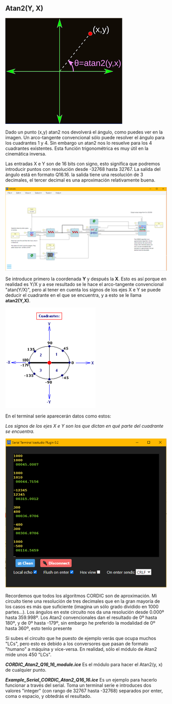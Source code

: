 ## Atan2(Y, X)

![](https://github.com/Democrito/repositorios/blob/master/Maths/trigonometric/atan2/IMG/ata2_graph.png)

Dado un punto (x,y) atan2 nos devolverá el ángulo, como puedes ver en la imagen. Un arco-tangente convencional sólo puede resolver el ángulo para los cuadrantes 1 y 4. Sin embargo un atan2 nos lo resuelve para los 4 cuadrantes existentes. Esta función trigonométrica es muy útil en la cinemática inversa.

Las entradas X e Y son de 16 bits con signo, esto significa que podremos introducir puntos con resolución desde -32768 hasta 32767. La salida del ángulo está en formato Q16.16. la salida tiene una resolución de 3 decimales, el tercer decimal es una aproximación relativamente buena.

![](https://github.com/Democrito/repositorios/blob/master/Maths/trigonometric/atan2/IMG/Example_Atan2_q16_16_CORDIC.png)

Se introduce primero la coordenada **Y** y después la **X**. Esto es así porque en realidad es Y/X y a ese resultado se le hace el arco-tangente convencional "atan(Y/X)", pero al tener en cuenta los signos de los ejes X e Y se puede deducir el cuadrante en el que se encuentra, y a esto se le llama **atan2(Y,X)**.

![](https://github.com/Democrito/repositorios/blob/master/Maths/trigonometric/atan2/IMG/Cuadrantes.png)

En el terminal serie aparecerán datos como estos:

*Los signos de los ejes X e Y son los que dictan en qué parte del cuadrante se encuentra.*

![](https://github.com/Democrito/repositorios/blob/master/Maths/trigonometric/atan2/IMG/Atan2_Serial.PNG)

Recordemos que todos los algoritmos CORDIC son de aproximación. Mi circuito tiene una resolución de tres decimales que en la gran mayoría de los casos es más que suficiente (imagina un sólo grado dividido en 1000 partes...). Los ángulos en este circuito nos da una resolución desde 0.000º hasta 359.998º. Los Atan2 convencionales dan el resultado de 0º hasta 180º, y de 0º hasta -179º, sin embargo he preferido la modalidad de 0º hasta 360º, esto tenlo presente

Si subes el circuito que he puesto de ejemplo verás que ocupa muchos "LCs", pero esto es debido a los conversores que pasan de formato "humano" a máquina y vice-versa. En realidad, sólo el módulo de Atan2 mide unos 450 "LCs".

***CORDIC_Atan2_Q16_16_module.ice*** Es el módulo para hacer el Atan2(y, x) de cualquier punto.

***Example_Serial_CORDIC_Atan2_Q16_16.ice*** Es un ejemplo para hacerlo funcionar a través del serial. Toma un terminal serie e introduces dos valores "integer" (con rango de 32767 hasta -32768) separados por enter, coma o espacio, y obtedrás el resultado.
